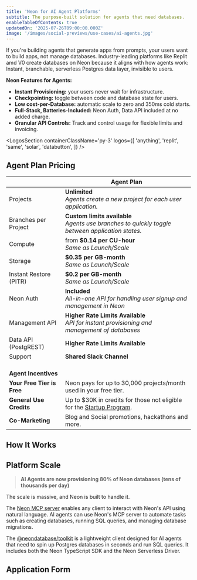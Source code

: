 ```yaml
---
title: 'Neon for AI Agent Platforms'
subtitle: The purpose-built solution for agents that need databases.
enableTableOfContents: true
updatedOn: '2025-07-26T09:00:00.000Z'
image: '/images/social-previews/use-cases/ai-agents.jpg'
---
```


If you're building agents that generate apps from prompts, your users want to build apps, not manage databases. Industry-leading platforms like Replit amd V0 create databases on Neon because it aligns with how agents work: Instant, branchable, serverless Postgres data layer, invisible to users.

**Neon Features for Agents:**

- **Instant Provisioning:** your users never wait for infrastructure. 
- **Checkpointing:** toggle between code and database state for users.
- **Low cost-per-Database:**  automatic scale to zero and 350ms cold starts.
- **Full-Stack, Batteries-Included:** Neon Auth, Data API included at no added charge.
- **Granular API Controls:** Track and control usage for flexible limits and invoicing.

<LogosSection containerClassName='py-3' logos={[
'anything',
'replit',
'same',
'solar',
'databutton',
]} />

<ProgramForm type="agent" />

<QuoteBlock quote="The speed of provisioning and serverless scale-to-zero of Neon is critical for us. We can serve users iterating on quick ideas efficiently while also supporting them as they scale, without making them think about database setup." author="dhruv-amin" role="Co-founder at Anything" />

## Agent Plan Pricing

|               | Agent Plan |
| ------------- | ------------- |
| Projects      |   **Unlimited**  <br/> _Agents create a new project for each user application._|
| Branches per Project  | **Custom limits available** <br/> _Agents use branches to quickly toggle between application states._ |
| Compute | from **$0.14 per CU-hour** <br/> _Same as Launch/Scale_ |
| Storage | **$0.35 per GB-month** <br/> _Same as Launch/Scale_ |
| Instant Restore (PITR) | **$0.2 per GB-month** <br/> _Same as Launch/Scale_ |
| Neon Auth | **Included** <br/> _All-in-one API for handling user signup and management in Neon_  |
| Management API | **Higher Rate Limits Available** <br/> _API for instant provisioning and management of databases_ |
| Data API (PostgREST) | **Higher Rate Limits Available** |
| Support | **Shared Slack Channel** |
| <br/>**Agent Incentives** |  |
| **Your Free Tier is Free** | Neon pays for up to 30,000 projects/month used in your free tier. |
| **General Use Credits** | Up to $30K in credits for those not eligible for the [Startup Program](/startups). |
| **Co-Marketing** | Blog and Social promotions, hackathons and more. |

## How It Works

<FeatureList />

<QuoteBlock quote="Integrating Neon was a no-brainer. It gives every Databutton app a production-grade Postgres database in seconds, with zero overhead. Our AI agent can now create, manage, and debug the entire stack, not just code." author="martin-skow-røed" role="CTO and co-founder of Databutton" />

## Platform Scale

> **AI Agents are now provisioning 80% of Neon databases (tens of thousands per day)**


The scale is massive, and Neon is built to handle it.

The [Neon MCP server](https://mcp.neon.tech/) enables any client to interact with Neon's API using natural language. AI agents can use Neon's MCP server to automate tasks such as creating databases, running SQL queries, and managing database migrations. 

The [@neondatabase/toolkit](https://github.com/neondatabase/toolkit) is a lightweight client designed for AI agents that need to spin up Postgres databases in seconds and run SQL queries. It includes both the Neon TypeScript SDK and the Neon Serverless Driver.

<QuoteBlock quote="The combination of flexible resource limits and nearly instant database provisioning made Neon a no-brainer." author="lincoln-bergeson" role="Infrastructure Engineer at Replit" />

## Application Form
<ProgramForm type="agent" />
